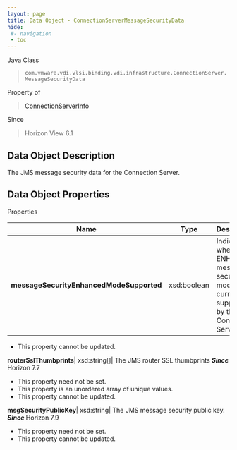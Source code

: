 ```yaml
---
layout: page
title: Data Object - ConnectionServerMessageSecurityData
hide:
 #- navigation
 - toc
---
```






Java Class  
> `com.vmware.vdi.vlsi.binding.vdi.infrastructure.ConnectionServer.MessageSecurityData`

Property of  
> [ConnectionServerInfo](vdi.infrastructure.ConnectionServer.ConnectionServerInfo.md#field_detail)

Since  
> Horizon View 6.1


## Data Object Description 

The JMS message security data for the Connection Server. 

## Data Object Properties

Properties

Name |  Type |  Description   
---|---|---  
**messageSecurityEnhancedModeSupported**|  xsd:boolean|  Indicates whether ENHANCED message security mode is currently supported by this Connection Server.   


 * This property cannot be updated.

  
**routerSslThumbprints**|  xsd:string[]|  The JMS router SSL thumbprints  **_Since_** Horizon 7.7  


 * This property need not be set.
  * This property is an unordered array of unique values.
 * This property cannot be updated.

  
**msgSecurityPublicKey**|  xsd:string|  The JMS message security public key.  **_Since_** Horizon 7.9  


 * This property need not be set.
 * This property cannot be updated.

  
  

  
